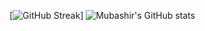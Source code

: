 [![GitHub Streak](https://github-readme-streak-stats.herokuapp.com/?user=mub4shir&theme=dark)]
![Mubashir's GitHub stats](https://github-readme-stats.vercel.app/api?username=mub4shir&show_icons=true&theme=dark)



<!-- [![Top Langs](https://github-readme-stats.vercel.app/api/top-langs/?username=Burhan-Rashid&layout=compact)](https://github.com/anuraghazra/github-readme-stats) -->

<!--
**RobinMalfait/RobinMalfait** is a ✨ _special_ ✨ repository because its `README.md` (this file) appears on your GitHub profile.

Here are some ideas to get you started:

- 🔭 I’m currently working on ...
- 🌱 I’m currently learning ...
- 👯 I’m looking to collaborate on ...
- 🤔 I’m looking for help with ...
- 💬 Ask me about ...
- 📫 How to reach me: ...
- 😄 Pronouns: ...
- ⚡ Fun fact: ...
-->
